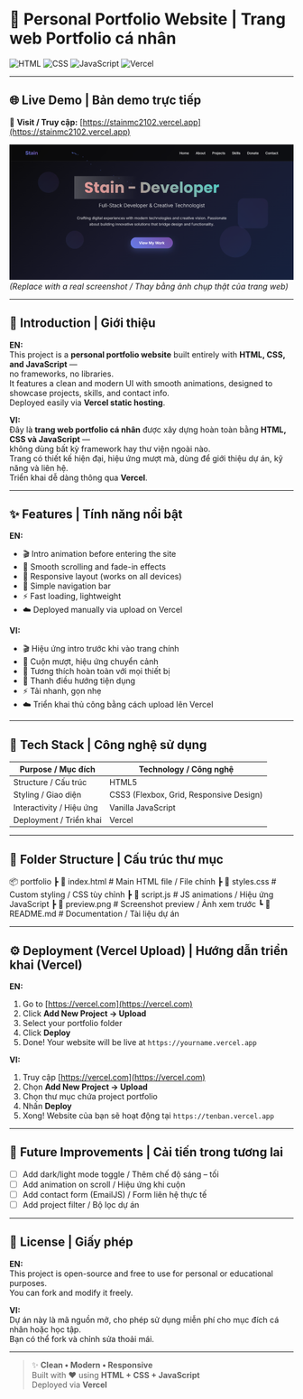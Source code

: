 # 💼 Personal Portfolio Website | Trang web Portfolio cá nhân

![HTML](https://img.shields.io/badge/HTML-orange?style=for-the-badge&logo=html5)
![CSS](https://img.shields.io/badge/CSS-blue?style=for-the-badge&logo=css3)
![JavaScript](https://img.shields.io/badge/JavaScript-yellow?style=for-the-badge&logo=javascript)
![Vercel](https://img.shields.io/badge/Deployed%20on-Vercel-black?style=for-the-badge&logo=vercel)

---

## 🌐 Live Demo | Bản demo trực tiếp
🚀 **Visit / Truy cập:** [https://stainmc2102.vercel.app](https://stainmc2102.vercel.app)

![Preview](preview.png)
*(Replace with a real screenshot / Thay bằng ảnh chụp thật của trang web)*

---

## 📝 Introduction | Giới thiệu

**EN:**  
This project is a **personal portfolio website** built entirely with **HTML, CSS, and JavaScript** —  
no frameworks, no libraries.  
It features a clean and modern UI with smooth animations, designed to showcase projects, skills, and contact info.  
Deployed easily via **Vercel static hosting**.

**VI:**  
Đây là **trang web portfolio cá nhân** được xây dựng hoàn toàn bằng **HTML, CSS và JavaScript** —  
không dùng bất kỳ framework hay thư viện ngoài nào.  
Trang có thiết kế hiện đại, hiệu ứng mượt mà, dùng để giới thiệu dự án, kỹ năng và liên hệ.  
Triển khai dễ dàng thông qua **Vercel**.

---

## ✨ Features | Tính năng nổi bật

**EN:**
- 🎬 Intro animation before entering the site  
- 💫 Smooth scrolling and fade-in effects  
- 📱 Responsive layout (works on all devices)  
- 🧭 Simple navigation bar  
- ⚡ Fast loading, lightweight  
- ☁️ Deployed manually via upload on Vercel  

**VI:**
- 🎬 Hiệu ứng intro trước khi vào trang chính  
- 💫 Cuộn mượt, hiệu ứng chuyển cảnh  
- 📱 Tương thích hoàn toàn với mọi thiết bị  
- 🧭 Thanh điều hướng tiện dụng  
- ⚡ Tải nhanh, gọn nhẹ  
- ☁️ Triển khai thủ công bằng cách upload lên Vercel  

---

## 🧠 Tech Stack | Công nghệ sử dụng

| Purpose / Mục đích | Technology / Công nghệ |
|---------------------|------------------------|
| Structure / Cấu trúc | HTML5 |
| Styling / Giao diện | CSS3 (Flexbox, Grid, Responsive Design) |
| Interactivity / Hiệu ứng | Vanilla JavaScript |
| Deployment / Triển khai | Vercel |

---

## 📂 Folder Structure | Cấu trúc thư mục

📦 portfolio
┣ 📜 index.html # Main HTML file / File chính
┣ 📜 styles.css # Custom styling / CSS tùy chỉnh
┣ 📜 script.js # JS animations / Hiệu ứng JavaScript
┣ 📜 preview.png # Screenshot preview / Ảnh xem trước
┗ 📜 README.md # Documentation / Tài liệu dự án


---

## ⚙️ Deployment (Vercel Upload) | Hướng dẫn triển khai (Vercel)

**EN:**
1. Go to [https://vercel.com](https://vercel.com)  
2. Click **Add New Project → Upload**  
3. Select your portfolio folder  
4. Click **Deploy**  
5. Done! Your website will be live at `https://yourname.vercel.app`

**VI:**
1. Truy cập [https://vercel.com](https://vercel.com)  
2. Chọn **Add New Project → Upload**  
3. Chọn thư mục chứa project portfolio  
4. Nhấn **Deploy**  
5. Xong! Website của bạn sẽ hoạt động tại `https://tenban.vercel.app`

---

## 🧩 Future Improvements | Cải tiến trong tương lai
- [ ] Add dark/light mode toggle / Thêm chế độ sáng – tối  
- [ ] Add animation on scroll / Hiệu ứng khi cuộn  
- [ ] Add contact form (EmailJS) / Form liên hệ thực tế  
- [ ] Add project filter / Bộ lọc dự án  

---

## 📜 License | Giấy phép
**EN:**  
This project is open-source and free to use for personal or educational purposes.  
You can fork and modify it freely.

**VI:**  
Dự án này là mã nguồn mở, cho phép sử dụng miễn phí cho mục đích cá nhân hoặc học tập.  
Bạn có thể fork và chỉnh sửa thoải mái.

---

> ✨ **Clean • Modern • Responsive**  
> Built with ❤️ using **HTML + CSS + JavaScript**  
> Deployed via **Vercel**
